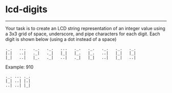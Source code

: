 # lcd-digits
-----
Your task is to create an LCD string representation of an
integer value using a 3x3 grid of space, underscore, and
pipe characters for each digit. Each digit is shown below
(using a dot instead of a space)

```
._.   ...   ._.   ._.   ...   ._.   ._.   ._.   ._.   ._.
|.|   ..|   ._|   ._|   |_|   |_.   |_.   ..|   |_|   |_|
|_|   ..|   |_.   ._|   ..|   ._|   |_|   ..|   |_|   ..|
```

Example: 910

```
._. ... ._.
|_| ..| |.|
..| ..| |_|
```